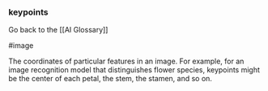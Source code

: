 ### keypoints

Go back to the [[AI Glossary]]

#image

The coordinates of particular features in an image. For example, for an image recognition model that distinguishes flower species, keypoints might be the center of each petal, the stem, the stamen, and so on.

